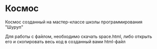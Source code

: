 # Космос
Космос созданный на мастер-классе школы программирования "Шуруп"

Для работы с файлом, необходимо скачать space.html, либо открыть его и скопировать весь код в созданный вами html-файл
